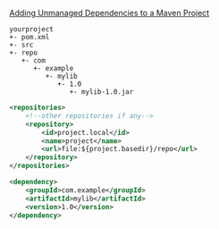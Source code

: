 [Adding Unmanaged Dependencies to a Maven Project](http://devcenter.heroku.com/articles/local-maven-dependencies)

```
yourproject
+- pom.xml
+- src
+- repo
   +- com
      +- example
         +- mylib
            +- 1.0
               +- mylib-1.0.jar
```

```xml
<repositories>
    <!--other repositories if any-->
    <repository>
        <id>project.local</id>
        <name>project</name>
        <url>file:${project.basedir}/repo</url>
    </repository>
</repositories>
```

```xml
<dependency>
    <groupId>com.example</groupId>
    <artifactId>mylib</artifactId>
    <version>1.0</version>
</dependency>
```
